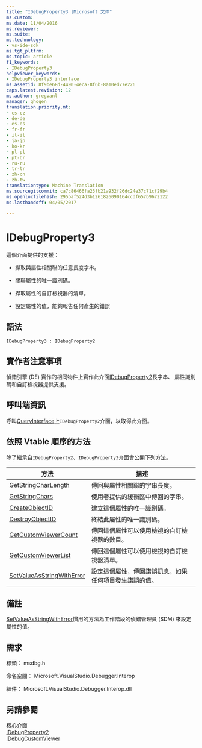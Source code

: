 ```yaml
---
title: "IDebugProperty3 |Microsoft 文件"
ms.custom: 
ms.date: 11/04/2016
ms.reviewer: 
ms.suite: 
ms.technology:
- vs-ide-sdk
ms.tgt_pltfrm: 
ms.topic: article
f1_keywords:
- IDebugProperty3
helpviewer_keywords:
- IDebugProperty3 interface
ms.assetid: 8f9be68d-4490-4eca-8f6b-8a10ed77e226
caps.latest.revision: 12
ms.author: gregvanl
manager: ghogen
translation.priority.mt:
- cs-cz
- de-de
- es-es
- fr-fr
- it-it
- ja-jp
- ko-kr
- pl-pl
- pt-br
- ru-ru
- tr-tr
- zh-cn
- zh-tw
translationtype: Machine Translation
ms.sourcegitcommit: ca7c86466fa23fb21a932f26dc24e37c71cf29b4
ms.openlocfilehash: 295baf524d3b1261826090164ccdf657b9672122
ms.lasthandoff: 04/05/2017

---
```

# <a name="idebugproperty3"></a>IDebugProperty3
這個介面提供的支援︰  
  
-   擷取與屬性相關聯的任意長度字串。  
  
-   關聯屬性的唯一識別碼。  
  
-   擷取屬性的自訂檢視器的清單。  
  
-   設定屬性的值，能夠報告任何產生的錯誤  
  
## <a name="syntax"></a>語法  
  
```  
IDebugProperty3 : IDebugProperty2  
```  
  
## <a name="notes-for-implementers"></a>實作者注意事項  
 偵錯引擎 (DE) 實作的相同物件上實作此介面[IDebugProperty2](../../../extensibility/debugger/reference/idebugproperty2.md)長字串、 屬性識別碼和自訂檢視器提供支援。  
  
## <a name="notes-for-callers"></a>呼叫端資訊  
 呼叫[QueryInterface](/cpp/atl/queryinterface)上`IDebugProperty2`介面，以取得此介面。  
  
## <a name="methods-in-vtable-order"></a>依照 Vtable 順序的方法  
 除了繼承自`IDebugProperty2`、`IDebugProperty3`介面會公開下列方法。  
  
|方法|描述|  
|------------|-----------------|  
|[GetStringCharLength](../../../extensibility/debugger/reference/idebugproperty3-getstringcharlength.md)|傳回與屬性相關聯的字串長度。|  
|[GetStringChars](../../../extensibility/debugger/reference/idebugproperty3-getstringchars.md)|使用者提供的緩衝區中傳回的字串。|  
|[CreateObjectID](../../../extensibility/debugger/reference/idebugproperty3-createobjectid.md)|建立這個屬性的唯一識別碼。|  
|[DestroyObjectID](../../../extensibility/debugger/reference/idebugproperty3-destroyobjectid.md)|終結此屬性的唯一識別碼。|  
|[GetCustomViewerCount](../../../extensibility/debugger/reference/idebugproperty3-getcustomviewercount.md)|傳回這個屬性可以使用檢視的自訂檢視器的數目。|  
|[GetCustomViewerList](../../../extensibility/debugger/reference/idebugproperty3-getcustomviewerlist.md)|傳回這個屬性可以使用檢視的自訂檢視器清單。|  
|[SetValueAsStringWithError](../../../extensibility/debugger/reference/idebugproperty3-setvalueasstringwitherror.md)|設定這個屬性，傳回錯誤訊息，如果任何項目發生錯誤的值。|  
  
## <a name="remarks"></a>備註  
 [SetValueAsStringWithError](../../../extensibility/debugger/reference/idebugproperty3-setvalueasstringwitherror.md)慣用的方法為工作階段的偵錯管理員 (SDM) 來設定屬性的值。  
  
## <a name="requirements"></a>需求  
 標頭︰ msdbg.h  
  
 命名空間︰ Microsoft.VisualStudio.Debugger.Interop  
  
 組件︰ Microsoft.VisualStudio.Debugger.Interop.dll  
  
## <a name="see-also"></a>另請參閱  
 [核心介面](../../../extensibility/debugger/reference/core-interfaces.md)   
 [IDebugProperty2](../../../extensibility/debugger/reference/idebugproperty2.md)   
 [IDebugCustomViewer](../../../extensibility/debugger/reference/idebugcustomviewer.md)
